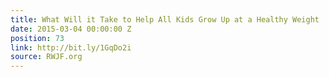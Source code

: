 ```yaml
---
title: What Will it Take to Help All Kids Grow Up at a Healthy Weight
date: 2015-03-04 00:00:00 Z
position: 73
link: http://bit.ly/1GqDo2i
source: RWJF.org
---
```


